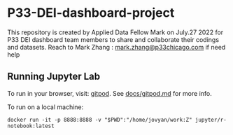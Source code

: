 # P33-DEI-dashboard-project
This repository is created by Applied Data Fellow Mark on July.27 2022 for P33 DEI dashboard team members to share and collaborate their codings and datasets.
Reach to Mark Zhang : mark.zhang@p33chicago.com if need help

## Running Jupyter Lab

To run in your browser, visit: [gitpod](https://gitpod.io/#https://github.com/zhengzhangharris/P33-DEI-dashboard-project). See [docs/gitpod.md](./docs/gitpod.md) for more info.

To run on a local machine:

```shell
docker run -it -p 8888:8888 -v "$PWD":"/home/jovyan/work:Z" jupyter/r-notebook:latest
```
